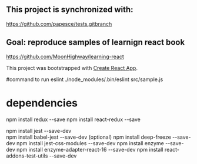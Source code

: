 ## This project is synchronized with:
https://github.com/papesce/tests.gitbranch
## Goal: reproduce samples of learnign react book
https://github.com/MoonHighway/learning-react



This project was bootstrapped with [Create React App](https://github.com/facebookincubator/create-react-app).

#command to run eslint
 ./node_modules/.bin/eslint src/sample.js

# dependencies
 
 npm install redux --save
 npm install react-redux --save 

 npm install jest --save-dev  
 npm install  babel-jest --save-dev (optional)
 npm install deep-freeze --save-dev
 npm install jest-css-modules --save-dev
npm install enzyme --save-dev
npm install  enzyme-adapter-react-16 --save-dev
npm install react-addons-test-utils --save-dev 

